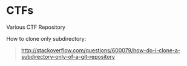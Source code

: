 # CTFs
Various CTF Repository

How to clone only subdirectory:
> http://stackoverflow.com/questions/600079/how-do-i-clone-a-subdirectory-only-of-a-git-repository
